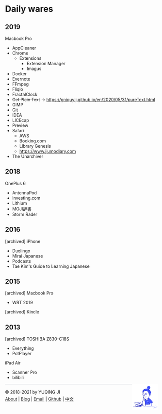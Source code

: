 # Daily wares

## 2019

Macbook Pro
- AppCleaner
- Chrome
    - Extensions
        - Extension Manager
        - Imagus
- Docker
- Evernote
- FFmpeg
- Fliqlo
- FractalClock
- ~~Get Plain Text~~ -> https://gniquyij.github.io/en/2020/05/31/pureText.html
- GIMP
- Git
- IDEA
- LICEcap
- Preview
- Safari
    - AWS
    - Booking.com
    - Library Genesis
    - https://www.jiumodiary.com
- ‎The Unarchiver


## 2018

OnePlus 6
- AntennaPod
- Investing.com
- Lithium
- MOJI辞書
- Storm Rader

## 2016

[archived] iPhone
- Duolingo
- Mirai Japanese
- Podcasts
- Tae Kim's Guide to Learning Japanese

## 2015

[archived] Macbook Pro
- WRT 2019

[archived] Kindle

## 2013

[archived] TOSHIBA Z830-C18S
- Everything
- PotPlayer

iPad Air
- Scanner Pro
- bilibili

<div><a href="https://gniquyij.github.io/daily"><img src="https://github.com/gniquyij/gniquyij.github.io/blob/master/avatar.png?raw=true" style="float:right;width:85px;height:85px"/></a></div><div style="border-top:1px solid #e1e4e8;padding-top:16px"></div>
<div>© 2018-2021 by YUQING JI</div>
<div style="padding-top:0.3em"><a href="https://gniquyij.github.io/en/about">About</a> | <a href="https://gniquyij.github.io/">Blog</a> | <a href="mailto:yuqing.ji@outlook.com">Email</a> | <a href="https://github.com/gniquyij">Github</a> | <a href="https://gniquyij.github.io/zh">中文</a></div>